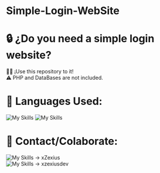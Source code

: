 ﻿# Simple-Login-WebSite

<h1>🔒 ¿Do you need a simple login website?</h1>

🫴🏻 ¡Use this repository to it! <br>
⚠️ PHP and DataBases are not included.

<h1>👅 Languages Used:</h1>

![My Skills](https://skillicons.dev/icons?i=html)
![My Skills](https://skillicons.dev/icons?i=css)

<h1>💬 Contact/Colaborate:</h1>

![My Skills](https://skillicons.dev/icons?i=discord) -> xZexius <br>
![My Skills](https://skillicons.dev/icons?i=twitter) -> xzexiusdev
